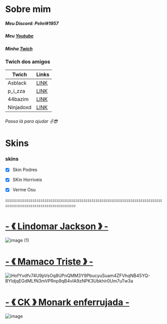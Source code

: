 # Sobre mim
##### Meu Discord: Pehri#1957
##### Meu [Youtube](https://www.youtube.com/channel/UCSei9i5qXGuBUug_qeuZ9vA)
##### Minha [Twich](https://twitch.tv/pehri_)

### Twich dos amigos
Twich | Links
------------ | -------------
Asblack | [LINK](https://www.twitch.tv/asblackz)
p_i_zza | [LINK](https://www.twitch.tv/p_i_zza)
44bazim | [LINK](https://www.twitch.tv/44bazzim)
Ninjadoxd | [LINK](https://www.twitch.tv/ninjadoxd)
###### Passa lá para ajudar :v::sunglasses:
# Skins

### skins
- [x] Skin Podres
- [x] SKin Horriveis
- [x] Verme Osu




⚏⚏⚏⚏⚏⚏⚏⚏⚏⚏⚏⚏⚏⚏⚏⚏⚏⚏⚏⚏⚏⚏⚏⚏⚏⚏⚏⚏⚏⚏⚏⚏⚏⚏⚏⚏⚏⚏⚏⚏⚏⚏⚏⚏⚏⚏⚏⚏⚏⚏⚏⚏⚏⚏⚏⚏⚏⚏

 # [- 《 Lindomar Jackson 》 -](https://www.mediafire.com/file/s63jhxdl3dzpe2u/-_%25E3%2580%258A_Lindomar_Jackson__%25E3%2580%258B_-.osk/file)
![image (1)](https://user-images.githubusercontent.com/89893602/131776382-d041faa3-ad4b-48a0-a029-3d5dc9585362.jpg)



# [- 《 Mamaco Triste 》 -](https://www.mediafire.com/file/7etyevhkdeu4s12/-_%25E3%2580%258A_Mamaco_Triste__%25E3%2580%258B_-.osk/file)
![iHofYvdfv74U9pVsOq8UPnQMM3Y9PbucyuSuam4ZFVhqNB45YQ-BYIdjqEGdMLfN3mVPRnp9qB4vIA9zNPK3Ubkhir0Um7uTw3a](https://user-images.githubusercontent.com/89893602/131772592-2675191d-be9e-4044-b0cd-5700a7da1be6.png)

# [-     《 CK 》 Monark enferrujada -](https://www.mediafire.com/file/lse1s3ntbhw3mqy/-%25E3%2580%258ACK%25E3%2580%258B_Monarkenferrujada__%25E3%2580%258ANM%25E3%2580%258B-.osk/file)

![image](https://user-images.githubusercontent.com/89893602/131773350-4e5b37e5-f319-473b-87a3-6936b2866556.jpg)
